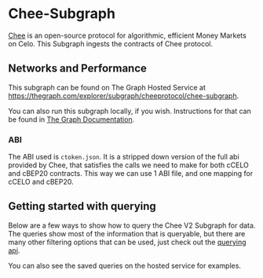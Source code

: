 # Chee-Subgraph

[Chee](https://chee.finance/) is an open-source protocol for algorithmic, efficient Money Markets on Celo. This Subgraph ingests the contracts of Chee protocol.

## Networks and Performance

This subgraph can be found on The Graph Hosted Service at https://thegraph.com/explorer/subgraph/cheeprotocol/chee-subgraph.

You can also run this subgraph locally, if you wish. Instructions for that can be found in [The Graph Documentation](https://thegraph.com/docs/quick-start).

### ABI

The ABI used is `ctoken.json`. It is a stripped down version of the full abi provided by Chee, that satisfies the calls we need to make for both cCELO and cBEP20 contracts. This way we can use 1 ABI file, and one mapping for cCELO and cBEP20.

## Getting started with querying

Below are a few ways to show how to query the Chee V2 Subgraph for data. The queries show most of the information that is queryable, but there are many other filtering options that can be used, just check out the [querying api](https://github.com/graphprotocol/graph-node/blob/master/docs/graphql-api.md).

You can also see the saved queries on the hosted service for examples.
